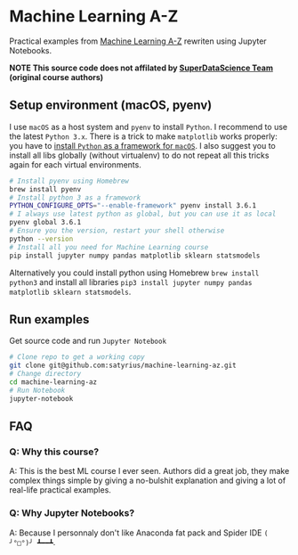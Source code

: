 # Machine Learning A-Z
Practical examples from [Machine Learning A-Z](https://www.udemy.com/machinelearning) rewriten using Jupyter Notebooks.

**NOTE This source code does not affilated by [SuperDataScience Team](http://superdatascience.com/) (original course authors)**

## Setup environment (macOS, pyenv)

I use `macOS` as a host system and `pyenv` to install `Python`. I recommend to use the latest `Python 3.x`. There is a trick to make `matplotlib` works properly: you have to [install `Python` as a framework for `macOS`](https://matplotlib.org/faq/osx_framework.html). I also suggest you to install all libs globally (without virtualenv) to do not repeat all this tricks again for each virtual environments.

```bash
# Install pyenv using Homebrew
brew install pyenv
# Install python 3 as a framework
PYTHON_CONFIGURE_OPTS="--enable-framework" pyenv install 3.6.1
# I always use latest python as global, but you can use it as local
pyenv global 3.6.1
# Ensure you the version, restart your shell otherwise
python --version
# Install all you need for Machine Learning course
pip install jupyter numpy pandas matplotlib sklearn statsmodels
```

Alternatively you could install python using Homebrew `brew install python3` and install all libraries `pip3 install jupyter numpy pandas matplotlib sklearn statsmodels`. 

## Run examples

Get source code and run `Jupyter Notebook`

```bash
# Clone repo to get a working copy
git clone git@github.com:satyrius/machine-learning-az.git
# Change directory
cd machine-learning-az
# Run Notebook
jupyter-notebook
```

## FAQ

### Q: Why this course?

A: This is the best ML course I ever seen. Authors did a great job, they make complex things simple by giving a no-bulshit explanation and giving a lot of real-life practical examples.

### Q: Why Jupyter Notebooks?
A: Because I personnaly don't like Anaconda fat pack and Spider IDE `( ╯°□°)╯ ┻━━┻`.

